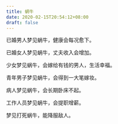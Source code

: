 ```yaml
---
title: 蜗牛
date: 2020-02-15T20:54:12+08:00
draft: false
---
```


已婚男人梦见蜗牛，健康会每况愈下。


已婚女人梦见蜗牛，丈夫收入会增加。


少女梦见蜗牛，会嫁给有钱的男人，生活幸福。


青年男子梦见蜗牛，会得到一大笔嫁妆。


病人梦见蜗牛，会长期卧床不起。


工作人员梦见蜗牛，会提职增薪。


梦见打死蜗牛，能降服敌人。
